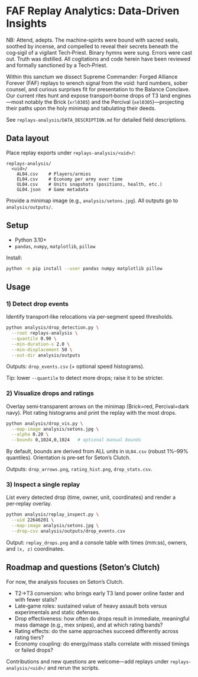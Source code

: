 # FAF Replay Analytics: Data‑Driven Insights

NB: Attend, adepts. The machine‑spirits were bound with sacred seals, soothed by incense, and compelled to reveal their secrets beneath the cog‑sigil of a vigilant Tech‑Priest. Binary hymns were sung. Errors were cast out. Truth was distilled. All cogitations and code herein have been reviewed and formally sanctioned by a Tech‑Priest.

Within this sanctum we dissect Supreme Commander: Forged Alliance Forever (FAF) replays to wrench signal from the void: hard numbers, sober counsel, and curious surprises fit for presentation to the Balance Conclave. Our current rites hunt and expose transport‑borne drops of T3 land engines—most notably the Brick (`xrl0305`) and the Percival (`xel0305`)—projecting their paths upon the holy minimap and tabulating their deeds.

See `replays-analysis/DATA_DESCRIPTION.md` for detailed field descriptions.


## Data layout
Place replay exports under `replays-analysis/<uid>/`:
```
replays-analysis/
  <uid>/
    AL04.csv    # Players/armies
    EL04.csv    # Economy per army over time
    UL04.csv    # Units snapshots (positions, health, etc.)
    GL04.json   # Game metadata
```
Provide a minimap image (e.g., `analysis/setons.jpg`). All outputs go to `analysis/outputs/`.


## Setup
- Python 3.10+
- `pandas`, `numpy`, `matplotlib`, `pillow`

Install:
```bash
python -m pip install --user pandas numpy matplotlib pillow
```


## Usage

### 1) Detect drop events
Identify transport‑like relocations via per‑segment speed thresholds.
```bash
python analysis/drop_detection.py \
  --root replays-analysis \
  --quantile 0.90 \
  --min-duration-s 2.0 \
  --min-displacement 50 \
  --out-dir analysis/outputs
```
Outputs: `drop_events.csv` (+ optional speed histograms).

Tip: lower `--quantile` to detect more drops; raise it to be stricter.


### 2) Visualize drops and ratings
Overlay semi‑transparent arrows on the minimap (Brick=red, Percival=dark navy). Plot rating histograms and print the replay with the most drops.
```bash
python analysis/drop_vis.py \
  --map-image analysis/setons.jpg \
  --alpha 0.20 \
  --bounds 0,1024,0,1024   # optional manual bounds
```
By default, bounds are derived from ALL units in `UL04.csv` (robust 1%–99% quantiles). Orientation is pre‑set for Seton’s Clutch.

Outputs: `drop_arrows.png`, `rating_hist.png`, `drop_stats.csv`.


### 3) Inspect a single replay
List every detected drop (time, owner, unit, coordinates) and render a per‑replay overlay.
```bash
python analysis/replay_inspect.py \
  --uid 22646201 \
  --map-image analysis/setons.jpg \
  --drop-csv analysis/outputs/drop_events.csv
```
Output: `replay_drops.png` and a console table with times (mm:ss), owners, and `(x, z)` coordinates.


## Roadmap and questions (Seton’s Clutch)
For now, the analysis focuses on Seton’s Clutch.
- T2→T3 conversion: who brings early T3 land power online faster and with fewer stalls?
- Late‑game roles: sustained value of heavy assault bots versus experimentals and static defenses.
- Drop effectiveness: how often do drops result in immediate, meaningful mass damage (e.g., mex snipes), and at which rating bands?
- Rating effects: do the same approaches succeed differently across rating tiers?
- Economy coupling: do energy/mass stalls correlate with missed timings or failed drops?

Contributions and new questions are welcome—add replays under `replays-analysis/<uid>/` and rerun the scripts. 